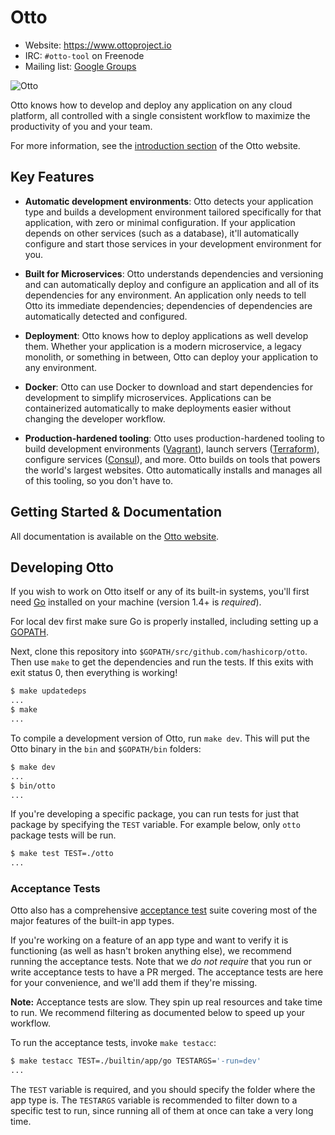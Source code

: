 Otto
=========

- Website: https://www.ottoproject.io
- IRC: `#otto-tool` on Freenode
- Mailing list: [Google Groups](https://groups.google.com/group/otto-tool)

![Otto](https://cloud.githubusercontent.com/assets/37534/10147078/d400509e-65e0-11e5-9d66-c419914cbcf4.png)

Otto knows how to develop and deploy any application on any cloud platform,
all controlled with a single consistent workflow to maximize the productivity
of you and your team.

For more information, see the
[introduction section](https://www.ottoproject.io/intro)
of the Otto website.

## Key Features

* **Automatic development environments**: Otto detects your application
  type and builds a development environment tailored specifically for that
  application, with zero or minimal configuration. If your application depends
  on other services (such as a database), it'll automatically configure and
  start those services in your development environment for you.

* **Built for Microservices**: Otto understands dependencies and versioning
  and can automatically deploy and configure an application and all
  of its dependencies for any environment. An application only needs to
  tell Otto its immediate dependencies; dependencies of dependencies are
  automatically detected and configured.

* **Deployment**: Otto knows how to deploy applications as well develop
  them. Whether your application is a modern microservice, a legacy
  monolith, or something in between, Otto can deploy your application to any
  environment.

* **Docker**: Otto can use Docker to download and start dependencies
  for development to simplify microservices. Applications can be containerized
  automatically to make deployments easier without changing the developer
  workflow.

* **Production-hardened tooling**: Otto uses production-hardened tooling to
  build development environments ([Vagrant](https://vagrantup.com)),
  launch servers ([Terraform](https://terraform.io)), configure
  services ([Consul](https://consul.io)), and more. Otto builds on
  tools that powers the world's largest websites.
  Otto automatically installs and manages all of this tooling, so you don't
  have to.

## Getting Started & Documentation

All documentation is available on the [Otto website](https://www.ottoproject.io).

## Developing Otto

If you wish to work on Otto itself or any of its built-in systems,
you'll first need [Go](https://www.golang.org) installed on your
machine (version 1.4+ is *required*).

For local dev first make sure Go is properly installed, including setting up a
[GOPATH](https://golang.org/doc/code.html#GOPATH).

Next, clone this repository into `$GOPATH/src/github.com/hashicorp/otto`.
Then use `make` to get the dependencies and run the tests.
If this exits with exit status 0,
then everything is working!

```sh
$ make updatedeps
...
$ make
...
```

To compile a development version of Otto, run `make dev`. This will put the
Otto binary in the `bin` and `$GOPATH/bin` folders:

```sh
$ make dev
...
$ bin/otto
...
```

If you're developing a specific package, you can run tests for just that
package by specifying the `TEST` variable. For example below, only
`otto` package tests will be run.

```sh
$ make test TEST=./otto
...
```

### Acceptance Tests

Otto also has a comprehensive
[acceptance test](http://en.wikipedia.org/wiki/Acceptance_testing)
suite covering most of the major features of the built-in app types.

If you're working on a feature of an app type and want to verify it is
functioning (as well as hasn't broken anything else), we recommend running
the acceptance tests. Note that we _do not require_ that you run or write
acceptance tests to have a PR merged. The acceptance tests are here for your
convenience, and we'll add them if they're missing.

**Note:** Acceptance tests are slow. They spin up real resources and take
time to run. We recommend filtering as documented below to speed up your
workflow.

To run the acceptance tests, invoke `make testacc`:

```sh
$ make testacc TEST=./builtin/app/go TESTARGS='-run=dev'
...
```

The `TEST` variable is required, and you should specify the folder where the
app type is. The `TESTARGS` variable is recommended to filter down to a specific
test to run, since running all of them at once can take a very long time.
